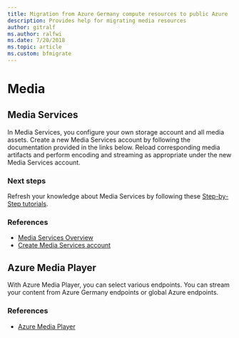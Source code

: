 ```yaml
---
title: Migration from Azure Germany compute resources to public Azure
description: Provides help for migrating media resources
author: gitralf
ms.author: ralfwi 
ms.date: 7/20/2018
ms.topic: article
ms.custom: bfmigrate
---
```


# Media

## Media Services

In Media Services, you configure your own storage account and all media assets. Create a new Media Services account by following the documentation provided in the links below. Reload corresponding media artifacts and perform encoding and streaming as appropriate under the new Media Services account.

### Next steps

Refresh your knowledge about Media Services by following these [Step-by-Step tutorials](https://docs.microsoft.com/azure/media-services/#step-by-step-tutorials).

### References

- [Media Services Overview](../media-services/previous/media-services-overview.md)
- [Create Media Services account](../media-services/previous/media-services-portal-create-account.md)

## Azure Media Player

With Azure Media Player, you can select various endpoints. You can stream your content from Azure Germany endpoints or global Azure endpoints.

### References

- [Azure Media Player](https://ampdemo.azureedge.net/azuremediaplayer.html)